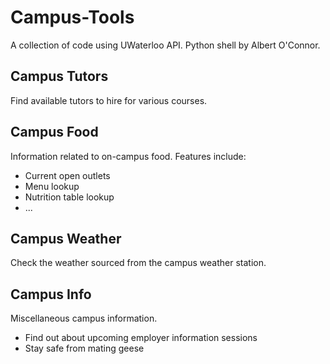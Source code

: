 Campus-Tools
===================
A collection of code using UWaterloo API. Python shell by Albert O'Connor.

## Campus Tutors
Find available tutors to hire for various courses.

## Campus Food
Information related to on-campus food. Features include:
* Current open outlets
* Menu lookup
* Nutrition table lookup
* ...

## Campus Weather
Check the weather sourced from the campus weather station.

## Campus Info
Miscellaneous campus information.
* Find out about upcoming employer information sessions
* Stay safe from mating geese
